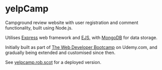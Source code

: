 # yelpCamp

Campground review website with user registration and comment functionality, built using Node.js.

Utilises [Express](https://expressjs.com) web framework and [EJS](https://ejs.co), with [MongoDB](https://www.mongodb.com) for data storage.

Initially built as part of [The Web Developer Bootcamp](https://www.udemy.com/course/the-web-developer-bootcamp/) on Udemy.com, and gradually being extended and customised since then.

See [yelpcamp.rob.scot](http://yelpcamp.rob.scot) for a deployed version.
